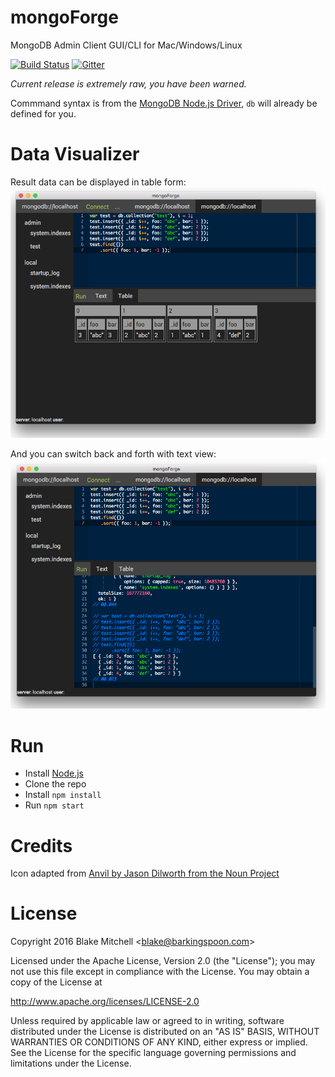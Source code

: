# mongoForge
MongoDB Admin Client GUI/CLI for Mac/Windows/Linux

[![Build Status](https://travis-ci.org/kalahari/mongoForge.svg?branch=master)](https://travis-ci.org/kalahari/mongoForge)
[![Gitter](https://badges.gitter.im/kalahari/mongoForge.svg)](https://gitter.im/kalahari/mongoForge?utm_source=badge&utm_medium=badge&utm_campaign=pr-badge)

*Current release is extremely raw, you have been warned.*

Commmand syntax is from the [MongoDB Node.js Driver](http://mongodb.github.io/node-mongodb-native/2.1/getting-started/quick-tour/#inserting-a-document), `db` will already be defined for you.

# Data Visualizer
Result data can be displayed in table form:
![Results to Table](/doc/mongoForge-table-result.png?raw=true "Results to Table")

And you can switch back and forth with text view:
![Results to Text](/doc/mongoForge-text-result.png?raw=true "Results to Text")

# Run
 * Install [Node.js](https://nodejs.org/)
 * Clone the repo
 * Install `npm install`
 * Run `npm start`

# Credits
Icon adapted from [Anvil by Jason Dilworth from the Noun Project](https://thenounproject.com/term/anvil/166414/)

# License
Copyright 2016 Blake Mitchell &lt;blake@barkingspoon.com&gt;

Licensed under the Apache License, Version 2.0 (the "License");
you may not use this file except in compliance with the License.
You may obtain a copy of the License at

http://www.apache.org/licenses/LICENSE-2.0

Unless required by applicable law or agreed to in writing, software
distributed under the License is distributed on an "AS IS" BASIS,
WITHOUT WARRANTIES OR CONDITIONS OF ANY KIND, either express or implied.
See the License for the specific language governing permissions and
limitations under the License.
